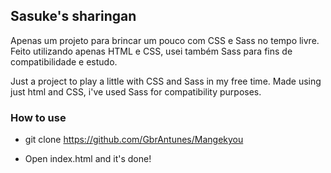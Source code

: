 ## Sasuke's sharingan

Apenas um projeto para brincar um pouco com CSS e Sass no tempo livre.
Feito utilizando apenas HTML e CSS, usei também Sass para fins de compatibilidade e estudo.

Just a project to play a little with CSS and Sass in my free time.
Made using just html and CSS, i've used Sass for compatibility purposes.

### How to use
- git clone https://github.com/GbrAntunes/Mangekyou

- Open index.html and it's done!